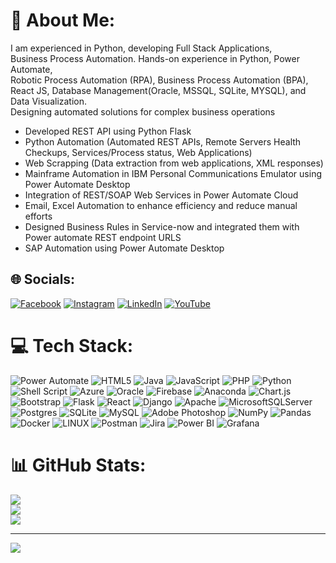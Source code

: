 # 💫 About Me:
I am experienced in Python, developing Full Stack Applications, <br>Business Process Automation. Hands-on experience in Python, Power Automate, <br>Robotic Process Automation (RPA), Business Process Automation (BPA), React JS, Database Management(Oracle, MSSQL, SQLite, MYSQL), and Data Visualization.<br>Designing automated solutions for complex business operations
 - Developed REST API using Python Flask
 - Python Automation (Automated REST APIs, Remote Servers Health Checkups, Services/Process status, Web Applications)
 - Web Scrapping (Data extraction from web applications, XML responses)
 - Mainframe Automation in IBM Personal Communications Emulator using Power Automate Desktop
 - Integration of REST/SOAP Web Services in Power Automate Cloud
 - Email, Excel Automation to enhance efficiency and reduce manual efforts
 - Designed Business Rules in Service-now and integrated them with Power automate REST endpoint URLS
 - SAP Automation using Power Automate Desktop


## 🌐 Socials:
[![Facebook](https://img.shields.io/badge/Facebook-%231877F2.svg?logo=Facebook&logoColor=white)](https://facebook.com/https://www.facebook.com/shreyas.fegade.5/) [![Instagram](https://img.shields.io/badge/Instagram-%23E4405F.svg?logo=Instagram&logoColor=white)](https://instagram.com/https://www.instagram.com/shreyasfegade/) [![LinkedIn](https://img.shields.io/badge/LinkedIn-%230077B5.svg?logo=linkedin&logoColor=white)](https://linkedin.com/in/https://www.linkedin.com/in/smfcoder/) [![YouTube](https://img.shields.io/badge/YouTube-%23FF0000.svg?logo=YouTube&logoColor=white)](https://youtube.com/@shreyasfegade4144) 

# 💻 Tech Stack:
![Power Automate](https://img.shields.io/badge/power%20automate-%230db7ed.svg?style=for-the-badge&logo=powerautomate&logoColor=white) ![HTML5](https://img.shields.io/badge/html5-%23E34F26.svg?style=for-the-badge&logo=html5&logoColor=white) ![Java](https://img.shields.io/badge/java-%23ED8B00.svg?style=for-the-badge&logo=java&logoColor=white) ![JavaScript](https://img.shields.io/badge/javascript-%23323330.svg?style=for-the-badge&logo=javascript&logoColor=%23F7DF1E) ![PHP](https://img.shields.io/badge/php-%23777BB4.svg?style=for-the-badge&logo=php&logoColor=white) ![Python](https://img.shields.io/badge/python-3670A0?style=for-the-badge&logo=python&logoColor=ffdd54) ![Shell Script](https://img.shields.io/badge/shell_script-%23121011.svg?style=for-the-badge&logo=gnu-bash&logoColor=white) ![Azure](https://img.shields.io/badge/azure-%230072C6.svg?style=for-the-badge&logo=azure-devops&logoColor=white) ![Oracle](https://img.shields.io/badge/Oracle-F80000?style=for-the-badge&logo=oracle&logoColor=white) ![Firebase](https://img.shields.io/badge/firebase-%23039BE5.svg?style=for-the-badge&logo=firebase) ![Anaconda](https://img.shields.io/badge/Anaconda-%2344A833.svg?style=for-the-badge&logo=anaconda&logoColor=white) ![Chart.js](https://img.shields.io/badge/chart.js-F5788D.svg?style=for-the-badge&logo=chart.js&logoColor=white) ![Bootstrap](https://img.shields.io/badge/bootstrap-%23563D7C.svg?style=for-the-badge&logo=bootstrap&logoColor=white) ![Flask](https://img.shields.io/badge/flask-%23000.svg?style=for-the-badge&logo=flask&logoColor=white) ![React](https://img.shields.io/badge/react-%2320232a.svg?style=for-the-badge&logo=react&logoColor=%2361DAFB) ![Django](https://img.shields.io/badge/django-%23092E20.svg?style=for-the-badge&logo=django&logoColor=white) ![Apache](https://img.shields.io/badge/apache-%23D42029.svg?style=for-the-badge&logo=apache&logoColor=white) ![MicrosoftSQLServer](https://img.shields.io/badge/Microsoft%20SQL%20Sever-CC2927?style=for-the-badge&logo=microsoft%20sql%20server&logoColor=white) ![Postgres](https://img.shields.io/badge/postgres-%23316192.svg?style=for-the-badge&logo=postgresql&logoColor=white) ![SQLite](https://img.shields.io/badge/sqlite-%2307405e.svg?style=for-the-badge&logo=sqlite&logoColor=white) ![MySQL](https://img.shields.io/badge/mysql-%2300f.svg?style=for-the-badge&logo=mysql&logoColor=white) ![Adobe Photoshop](https://img.shields.io/badge/adobephotoshop-%2331A8FF.svg?style=for-the-badge&logo=adobephotoshop&logoColor=white) ![NumPy](https://img.shields.io/badge/numpy-%23013243.svg?style=for-the-badge&logo=numpy&logoColor=white) ![Pandas](https://img.shields.io/badge/pandas-%23150458.svg?style=for-the-badge&logo=pandas&logoColor=white) ![Docker](https://img.shields.io/badge/docker-%230db7ed.svg?style=for-the-badge&logo=docker&logoColor=white) ![LINUX](https://img.shields.io/badge/Linux-FCC624?style=for-the-badge&logo=linux&logoColor=black) ![Postman](https://img.shields.io/badge/Postman-FF6C37?style=for-the-badge&logo=postman&logoColor=white) ![Jira](https://img.shields.io/badge/jira-%230A0FFF.svg?style=for-the-badge&logo=jira&logoColor=white) ![Power BI](https://img.shields.io/badge/powerbi-%230A0FFF.svg?style=for-the-badge&logo=powerbi&logoColor=white) ![Grafana](https://img.shields.io/badge/grafana-%230A0FFF.svg?style=for-the-badge&logo=grafana&logoColor=black)
# 📊 GitHub Stats:
![](https://github-readme-stats.vercel.app/api?username=smfcoder&theme=dark&hide_border=false&include_all_commits=false&count_private=false)<br/>
![](https://github-readme-streak-stats.herokuapp.com/?user=smfcoder&theme=dark&hide_border=false)<br/>
![](https://github-readme-stats.vercel.app/api/top-langs/?username=smfcoder&theme=dark&hide_border=false&include_all_commits=false&count_private=false&layout=compact)

---
[![](https://visitcount.itsvg.in/api?id=smfcoder&icon=0&color=0)](https://visitcount.itsvg.in)

<!-- Proudly created with GPRM ( https://gprm.itsvg.in ) -->
